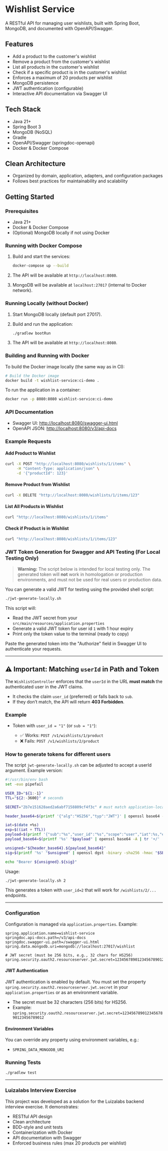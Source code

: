 # Wishlist Service

A RESTful API for managing user wishlists, built with Spring Boot, MongoDB, and documented with OpenAPI/Swagger.

## Features

* Add a product to the customer's wishlist
* Remove a product from the customer's wishlist
* List all products in the customer's wishlist
* Check if a specific product is in the customer's wishlist
* Enforces a maximum of 20 products per wishlist
* MongoDB persistence
* JWT authentication (configurable)
* Interactive API documentation via Swagger UI

## Tech Stack

* Java 21+
* Spring Boot 3
* MongoDB (NoSQL)
* Gradle
* OpenAPI/Swagger (springdoc-openapi)
* Docker & Docker Compose

## Clean Architecture

* Organized by domain, application, adapters, and configuration packages
* Follows best practices for maintainability and scalability

## Getting Started

### Prerequisites

* Java 21+
* Docker & Docker Compose
* (Optional) MongoDB locally if not using Docker

### Running with Docker Compose

1. Build and start the services:

   ```sh
   docker-compose up --build
   ```
2. The API will be available at `http://localhost:8080`.
3. MongoDB will be available at `localhost:27017` (internal to Docker network).

### Running Locally (without Docker)

1. Start MongoDB locally (default port 27017).
2. Build and run the application:

   ```sh
   ./gradlew bootRun
   ```
3. The API will be available at `http://localhost:8080`.

### Building and Running with Docker

To build the Docker image locally (the same way as in CI):

```sh
# Build the Docker image
docker build -t wishlist-service:ci-demo .
```

To run the application in a container:

```sh
docker run -p 8080:8080 wishlist-service:ci-demo
```

### API Documentation

* Swagger UI: [http://localhost:8080/swagger-ui.html](http://localhost:8080/swagger-ui.html)
* OpenAPI JSON: [http://localhost:8080/v3/api-docs](http://localhost:8080/v3/api-docs)

### Example Requests

#### Add Product to Wishlist

```bash
curl -X POST "http://localhost:8080/wishlists/1/items" \
     -H "Content-Type: application/json" \
     -d '{"productId": 123}'
```

#### Remove Product from Wishlist

```bash
curl -X DELETE "http://localhost:8080/wishlists/1/items/123"
```

#### List All Products in Wishlist

```bash
curl "http://localhost:8080/wishlists/1/items"
```

#### Check if Product is in Wishlist

```bash
curl "http://localhost:8080/wishlists/1/items/123"
```

### JWT Token Generation for Swagger and API Testing (For Local Testing Only)

> **Warning:** The script below is intended for local testing only. The generated token will **not** work in homologation or production environments, and must not be used for real users or production data.

You can generate a valid JWT for testing using the provided shell script:

```sh
./jwt-generate-locally.sh
```

This script will:

* Read the JWT secret from your `src/main/resources/application.properties`
* Generate a valid JWT token for user id `1` with 1 hour expiry
* Print only the token value to the terminal (ready to copy)

Paste the generated token into the "Authorize" field in Swagger UI to authenticate your requests.

---

## ⚠️ Important: Matching `userId` in Path and Token

The `WishlistController` enforces that the `userId` in the URL **must match** the authenticated user in the JWT claims.

* It checks the claim `user_id` (preferred) or falls back to `sub`.
* If they don’t match, the API will return **403 Forbidden**.

### Example

* Token with `user_id = "1"` (or `sub = "1"`):

    * ✅ Works: `POST /v1/wishlists/1/product`
    * ❌ Fails: `POST /v1/wishlists/2/product`

### How to generate tokens for different users

The script `jwt-generate-locally.sh` can be adjusted to accept a userId argument. Example version:

```bash
#!/usr/bin/env bash
set -euo pipefail

USER_ID="${1:-1}"
TTL="${2:-3600}" # seconds

SECRET="2b7e151628aed2a6abf7158809cf4f3c" # must match application-local.properties

header_base64=$(printf '{"alg":"HS256","typ":"JWT"}' | openssl base64 -A | tr '+/' '-_' | tr -d '=')

iat=$(date +%s)
exp=$((iat + TTL))
payload=$(printf '{"sub":"%s","user_id":"%s","scope":"user","iat":%s,"exp":%s}' "$USER_ID" "$USER_ID" "$iat" "$exp")
payload_base64=$(printf '%s' "$payload" | openssl base64 -A | tr '+/' '-_' | tr -d '=')

unsigned="${header_base64}.${payload_base64}"
sig=$(printf '%s' "$unsigned" | openssl dgst -binary -sha256 -hmac "$SECRET" | openssl base64 -A | tr '+/' '-_' | tr -d '=')

echo "Bearer ${unsigned}.${sig}"
```

Usage:

```sh
./jwt-generate-locally.sh 2
```

This generates a token with `user_id=2` that will work for `/wishlists/2/...` endpoints.

---

### Configuration

Configuration is managed via `application.properties`. Example:

```
spring.application.name=wishlist-service
springdoc.api-docs.path=/v3/api-docs
springdoc.swagger-ui.path=/swagger-ui.html
spring.data.mongodb.uri=mongodb://localhost:27017/wishlist

# JWT secret (must be 256 bits, e.g., 32 chars for HS256)
spring.security.oauth2.resourceserver.jwt.secret=12345678901234567890123456789012
```

#### JWT Authentication

JWT authentication is enabled by default. You must set the property `spring.security.oauth2.resourceserver.jwt.secret` in your `application.properties` or as an environment variable.

* The secret must be 32 characters (256 bits) for HS256.
* Example:
  `spring.security.oauth2.resourceserver.jwt.secret=12345678901234567890123456789012`

#### Environment Variables

You can override any property using environment variables, e.g.:

* `SPRING_DATA_MONGODB_URI`

### Running Tests

```sh
./gradlew test
```

---

### Luizalabs Interview Exercise

This project was developed as a solution for the Luizalabs backend interview exercise. It demonstrates:

* RESTful API design
* Clean architecture
* BDD-style and unit tests
* Containerization with Docker
* API documentation with Swagger
* Enforced business rules (max 20 products per wishlist)
